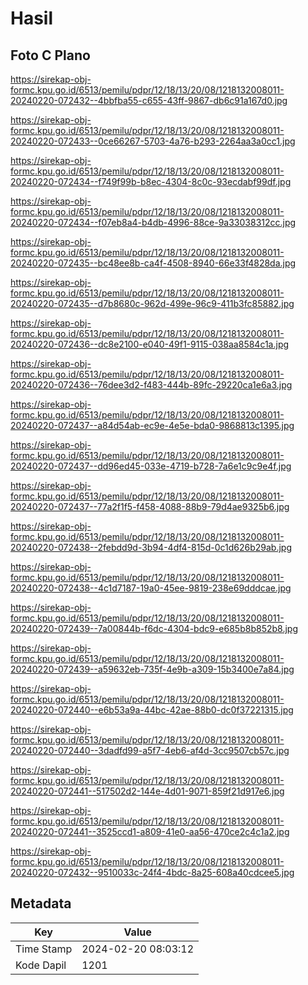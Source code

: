 # Hasil

## Foto C Plano

https://sirekap-obj-formc.kpu.go.id/6513/pemilu/pdpr/12/18/13/20/08/1218132008011-20240220-072432--4bbfba55-c655-43ff-9867-db6c91a167d0.jpg

https://sirekap-obj-formc.kpu.go.id/6513/pemilu/pdpr/12/18/13/20/08/1218132008011-20240220-072433--0ce66267-5703-4a76-b293-2264aa3a0cc1.jpg

https://sirekap-obj-formc.kpu.go.id/6513/pemilu/pdpr/12/18/13/20/08/1218132008011-20240220-072434--f749f99b-b8ec-4304-8c0c-93ecdabf99df.jpg

https://sirekap-obj-formc.kpu.go.id/6513/pemilu/pdpr/12/18/13/20/08/1218132008011-20240220-072434--f07eb8a4-b4db-4996-88ce-9a33038312cc.jpg

https://sirekap-obj-formc.kpu.go.id/6513/pemilu/pdpr/12/18/13/20/08/1218132008011-20240220-072435--bc48ee8b-ca4f-4508-8940-66e33f4828da.jpg

https://sirekap-obj-formc.kpu.go.id/6513/pemilu/pdpr/12/18/13/20/08/1218132008011-20240220-072435--d7b8680c-962d-499e-96c9-411b3fc85882.jpg

https://sirekap-obj-formc.kpu.go.id/6513/pemilu/pdpr/12/18/13/20/08/1218132008011-20240220-072436--dc8e2100-e040-49f1-9115-038aa8584c1a.jpg

https://sirekap-obj-formc.kpu.go.id/6513/pemilu/pdpr/12/18/13/20/08/1218132008011-20240220-072436--76dee3d2-f483-444b-89fc-29220ca1e6a3.jpg

https://sirekap-obj-formc.kpu.go.id/6513/pemilu/pdpr/12/18/13/20/08/1218132008011-20240220-072437--a84d54ab-ec9e-4e5e-bda0-9868813c1395.jpg

https://sirekap-obj-formc.kpu.go.id/6513/pemilu/pdpr/12/18/13/20/08/1218132008011-20240220-072437--dd96ed45-033e-4719-b728-7a6e1c9c9e4f.jpg

https://sirekap-obj-formc.kpu.go.id/6513/pemilu/pdpr/12/18/13/20/08/1218132008011-20240220-072437--77a2f1f5-f458-4088-88b9-79d4ae9325b6.jpg

https://sirekap-obj-formc.kpu.go.id/6513/pemilu/pdpr/12/18/13/20/08/1218132008011-20240220-072438--2febdd9d-3b94-4df4-815d-0c1d626b29ab.jpg

https://sirekap-obj-formc.kpu.go.id/6513/pemilu/pdpr/12/18/13/20/08/1218132008011-20240220-072438--4c1d7187-19a0-45ee-9819-238e69dddcae.jpg

https://sirekap-obj-formc.kpu.go.id/6513/pemilu/pdpr/12/18/13/20/08/1218132008011-20240220-072439--7a00844b-f6dc-4304-bdc9-e685b8b852b8.jpg

https://sirekap-obj-formc.kpu.go.id/6513/pemilu/pdpr/12/18/13/20/08/1218132008011-20240220-072439--a59632eb-735f-4e9b-a309-15b3400e7a84.jpg

https://sirekap-obj-formc.kpu.go.id/6513/pemilu/pdpr/12/18/13/20/08/1218132008011-20240220-072440--e6b53a9a-44bc-42ae-88b0-dc0f37221315.jpg

https://sirekap-obj-formc.kpu.go.id/6513/pemilu/pdpr/12/18/13/20/08/1218132008011-20240220-072440--3dadfd99-a5f7-4eb6-af4d-3cc9507cb57c.jpg

https://sirekap-obj-formc.kpu.go.id/6513/pemilu/pdpr/12/18/13/20/08/1218132008011-20240220-072441--517502d2-144e-4d01-9071-859f21d917e6.jpg

https://sirekap-obj-formc.kpu.go.id/6513/pemilu/pdpr/12/18/13/20/08/1218132008011-20240220-072441--3525ccd1-a809-41e0-aa56-470ce2c4c1a2.jpg

https://sirekap-obj-formc.kpu.go.id/6513/pemilu/pdpr/12/18/13/20/08/1218132008011-20240220-072432--9510033c-24f4-4bdc-8a25-608a40cdcee5.jpg


## Metadata

| Key        | Value               |
| ---------- | ------------------- |
| Time Stamp | 2024-02-20 08:03:12 |
| Kode Dapil | 1201                |



